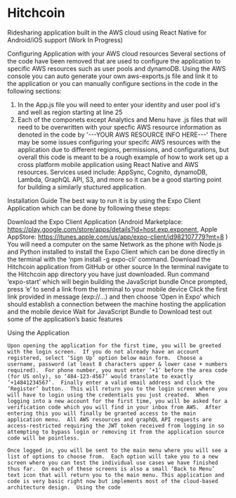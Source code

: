 # Hitchcoin
Ridesharing application built in the AWS cloud using React Native for Android/iOS support (Work In Progress)

Configuring Application with your AWS cloud resources
Several sections of the code have been removed that are used to configure the application to specific AWS resources such as user pools and dynamoDB.  Using the AWS console you can auto generate your own aws-exports.js file and link it to the application or you can manually configure sections in the code in the following sections:
  1) In the App.js file you will need to enter your identity and user pool id's and well as region starting at line 25
  2) Each of the componets except Analytics and Menu have .js files that will need to be overwritten with your specfic AWS    resource information as denoted in the code by '---YOUR AWS RESOURCE INFO HERE---'
There may be some issues configuring your specifc AWS resources with the application due to different regions, permissions, and configurations, but overall this code is meant to be a rough example of how to work set up a cross platform mobile application using React Native and AWS resources. Services used include: AppSync, Cognito, dynamoDB, Lambda, GraphQL API, S3, and more so it can be a good starting point for building a similarly stuctured application.
  
Installation Guide
The best way to run it is by using the Expo Client Application which can be done by following these steps:

Download the Expo Client Application (Android Marketplace: https://play.google.com/store/apps/details?id=host.exp.exponent,   Apple AppStore: https://itunes.apple.com/us/app/expo-client/id982107779?mt=8 )
You will need a computer on the same Network as the phone with Node.js and Python installed to install the Expo Client which can be done directly in the terminal with the ‘npm install -g expo-cli’ command.
Download the Hitchcoin application from GitHub or other source
In the terminal navigate to the Hitchcoin app directory you have just downloaded. 
Run command ‘expo-start’ which will begin building the JavaScript bundle
Once prompted, press ‘e’ to send a link from the terminal to your mobile device
Click the first link provided in message (exp://…) and then choose ‘Open in Expo’ which should establish a connection between the machine hosting the application and the mobile device 
Wait for JavaScript Bundle to Download test out some of the application’s basic features


Using the Application

    Upon opening the application for the first time, you will be greeted with the login screen.  If you do not already have an account registered, select ‘Sign Up’ option below main form.  Choose a username, password (at least 8 characters upper & lower case + numbers required).  For phone number, you must enter ‘+1’ before the area code (for US only), so ‘484-123-4567’ would translate to exactly ‘+14841234567’.  Finally enter a valid email address and click the ‘Register’ button.  This will return you to the login screen where you will have to login using the credentials you just created.  When logging into a new account for the first time, you will be asked for a verification code which you will find in your inbox from AWS.  After entering this you will finally be granted access to the main application menu.  All AWS resources and graphQL API requests are access-restricted requiring the JWT token received from logging in so attempting to bypass login or removing it from the application source code will be pointless. 

    Once logged in, you will be sent to the main menu where you will see a list of options to choose from.  Each option will take you to a new screen where you can test the individual use cases we have finished thus far.  On each of these screens is also a small ‘Back to Menu’ text icon that will return you to the main menu. This application and code is very basic right now but implements most of the cloud-based architecture design.  Using the code 
